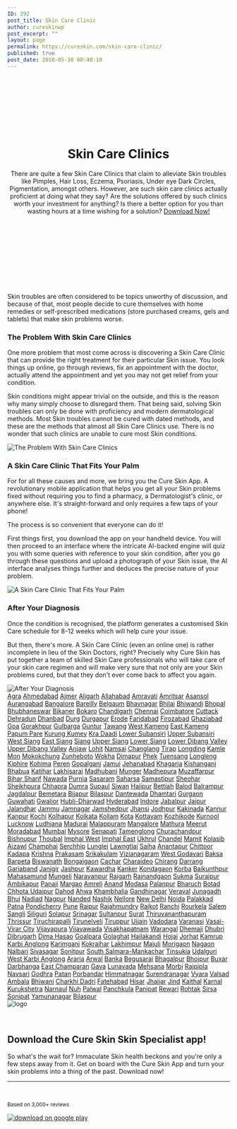 ```yaml
---
ID: 292
post_title: Skin Care Clinic
author: cureskinwp
post_excerpt: ""
layout: page
permalink: https://cureskin.com/skin-care-clinic/
published: true
post_date: 2018-05-30 00:40:10
---
```

<header style="background-image: url('https://cureskin.com/wp-content/uploads/2018/05/girlGreatSkin.jpeg'); padding-top: 120px; padding-bottom: 120px;">
<h1>Skin Care Clinics</h1>
There are quite a few Skin Care Clinics that claim to alleviate Skin troubles like Pimples, Hair Loss, Eczema, Psoriasis, Under eye Dark Circles, Pigmentation, amongst others. However, are such skin care clinics actually proficient at doing what they say? Are the solutions offered by such clinics worth your investment for anything? Is there a better option for you than wasting hours at a time wishing for a solution?


<a style="min-width: 160px;" href="https://app.curesk.in/KSjEbBWqQN">
Download Now! </a>

</header>Skin troubles are often considered to be topics unworthy of discussion, and because of that, most people decide to cure themselves with home remedies or self-prescribed medications (store purchased creams, gels and tablets) that make skin problems worse.

<section>
<h3>The Problem With Skin Care Clinics</h3>
One more problem that most come across is discovering a Skin Care Clinic that can provide the right treatment for their particular Skin issue. You look things up online, go through reviews, fix an appointment with the doctor, actually attend the appointment and yet you may not get relief from your condition.

Skin conditions might appear trivial on the outside, and this is the reason why many simply choose to disregard them. That being said, solving Skin troubles can only be done with proficiency and modern dermatological methods. Most Skin troubles cannot be cured with dated methods, and these are the methods that almost all Skin Care Clinics use. There is no wonder that such clinics are unable to cure most Skin conditions.

<img src="https://cureskin.com/wp-content/uploads/2018/05/girlMirror.jpeg" alt="The Problem With Skin Care Clinics" />

</section><section>
<h3>A Skin Care Clinic That Fits Your Palm</h3>
For for all these causes and more, we bring you the Cure Skin App. A revolutionary mobile application that helps you get all your Skin problems fixed without requiring you to find a pharmacy, a Dermatologist's clinic, or anywhere else. It's straight-forward and only requires a few taps of your phone!

The process is so convenient that everyone can do it!

First things first, you download the app on your handheld device. You will then proceed to an interface where the intricate AI-backed engine will quiz you with some queries with reference to your skin condition, after you go through these questions and upload a photograph of your Skin issue, the AI interface analyses things further and deduces the precise nature of your problem.

<img src="https://cureskin.com/wp-content/uploads/2018/05/analysingface.png" alt="A Skin Care Clinic That Fits Your Palm" />

</section><section>
<h3>After Your Diagnosis</h3>
Once the condition is recognised, the platform generates a customised Skin Care schedule for 8-12 weeks which will help cure your issue.

But then, there's more. A Skin Care Clinic (even an online one) is rather incomplete in lieu of the Skin Doctors, right? Precisely why Cure Skin has put together a team of skilled Skin Care professionals who will take care of your skin care regimen and will make very sure that not only are your Skin problems cured, but that they don't ever come back to affect you again.

<img src="https://cureskin.com/wp-content/uploads/2018/05/girlFeelingGood.jpeg" alt="After Your Diagnosis" />

</section><a href="https://cureskin.com/skin-care-clinic/agra">Agra</a>
<a href="https://cureskin.com/skin-care-clinic/ahmedabad">Ahmedabad</a>
<a href="https://cureskin.com/skin-care-clinic/ajmer">Ajmer</a>
<a href="https://cureskin.com/skin-care-clinic/aligarh">Aligarh</a>
<a href="https://cureskin.com/skin-care-clinic/allahabad">Allahabad</a>
<a href="https://cureskin.com/skin-care-clinic/amravati">Amravati</a>
<a href="https://cureskin.com/skin-care-clinic/amritsar">Amritsar</a>
<a href="https://cureskin.com/skin-care-clinic/asansol">Asansol</a>
<a href="https://cureskin.com/skin-care-clinic/aurangabad">Aurangabad</a>
<a href="https://cureskin.com/skin-care-clinic/bangalore">Bangalore</a>
<a href="https://cureskin.com/skin-care-clinic/bareilly">Bareilly</a>
<a href="https://cureskin.com/skin-care-clinic/belgaum">Belgaum</a>
<a href="https://cureskin.com/skin-care-clinic/bhavnagar">Bhavnagar</a>
<a href="https://cureskin.com/skin-care-clinic/bhilai">Bhilai</a>
<a href="https://cureskin.com/skin-care-clinic/bhiwandi">Bhiwandi</a>
<a href="https://cureskin.com/skin-care-clinic/bhopal">Bhopal</a>
<a href="https://cureskin.com/skin-care-clinic/bhubhaneswar">Bhubhaneswar</a>
<a href="https://cureskin.com/skin-care-clinic/bikaner">Bikaner</a>
<a href="https://cureskin.com/skin-care-clinic/bokaro">Bokaro</a>
<a href="https://cureskin.com/skin-care-clinic/chandigarh">Chandigarh</a>
<a href="https://cureskin.com/skin-care-clinic/chennai">Chennai</a>
<a href="https://cureskin.com/skin-care-clinic/coimbatore">Coimbatore</a>
<a href="https://cureskin.com/skin-care-clinic/cuttack">Cuttack</a>
<a href="https://cureskin.com/skin-care-clinic/dehradun">Dehradun</a>
<a href="https://cureskin.com/skin-care-clinic/dhanbad">Dhanbad</a>
<a href="https://cureskin.com/skin-care-clinic/durg">Durg</a>
<a href="https://cureskin.com/skin-care-clinic/durgapur">Durgapur</a>
<a href="https://cureskin.com/skin-care-clinic/erode">Erode</a>
<a href="https://cureskin.com/skin-care-clinic/faridabad">Faridabad</a>
<a href="https://cureskin.com/skin-care-clinic/firozabad">Firozabad</a>
<a href="https://cureskin.com/skin-care-clinic/ghaziabad">Ghaziabad</a>
<a href="https://cureskin.com/skin-care-clinic/goa">Goa</a>
<a href="https://cureskin.com/skin-care-clinic/gorakhpur">Gorakhpur</a>
<a href="https://cureskin.com/skin-care-clinic/gulbarga">Gulbarga</a>
<a href="https://cureskin.com/skin-care-clinic/guntur">Guntur</a>
<a href="https://cureskin.com/skin-care-clinic/tawang">Tawang</a>
<a href="https://cureskin.com/skin-care-clinic/west-kameng">West Kameng</a>
<a href="https://cureskin.com/skin-care-clinic/east-kameng">East Kameng</a>
<a href="https://cureskin.com/skin-care-clinic/papum-pare">Papum Pare</a>
<a href="https://cureskin.com/skin-care-clinic/kurung-kumey">Kurung Kumey</a>
<a href="https://cureskin.com/skin-care-clinic/kra-daadi">Kra Daadi</a>
<a href="https://cureskin.com/skin-care-clinic/lower-subansiri">Lower Subansiri</a>
<a href="https://cureskin.com/skin-care-clinic/upper-subansiri">Upper Subansiri</a>
<a href="https://cureskin.com/skin-care-clinic/west-siang">West Siang</a>
<a href="https://cureskin.com/skin-care-clinic/east-siang">East Siang</a>
<a href="https://cureskin.com/skin-care-clinic/siang">Siang</a>
<a href="https://cureskin.com/skin-care-clinic/upper-siang">Upper Siang</a>
<a href="https://cureskin.com/skin-care-clinic/lower-siang">Lower Siang</a>
<a href="https://cureskin.com/skin-care-clinic/lower-dibang-valley">Lower Dibang Valley</a>
<a href="https://cureskin.com/skin-care-clinic/upper-dibang-valley">Upper Dibang Valley</a>
<a href="https://cureskin.com/skin-care-clinic/anjaw">Anjaw</a>
<a href="https://cureskin.com/skin-care-clinic/lohit">Lohit</a>
<a href="https://cureskin.com/skin-care-clinic/namsai">Namsai</a>
<a href="https://cureskin.com/skin-care-clinic/changlang">Changlang</a>
<a href="https://cureskin.com/skin-care-clinic/tirap">Tirap</a>
<a href="https://cureskin.com/skin-care-clinic/longding">Longding</a>
<a href="https://cureskin.com/skin-care-clinic/kamle">Kamle</a>
<a href="https://cureskin.com/skin-care-clinic/mon">Mon</a>
<a href="https://cureskin.com/skin-care-clinic/mokokchung">Mokokchung</a>
<a href="https://cureskin.com/skin-care-clinic/zunheboto">Zunheboto</a>
<a href="https://cureskin.com/skin-care-clinic/wokha">Wokha</a>
<a href="https://cureskin.com/skin-care-clinic/dimapur">Dimapur</a>
<a href="https://cureskin.com/skin-care-clinic/phek">Phek</a>
<a href="https://cureskin.com/skin-care-clinic/tuensang">Tuensang</a>
<a href="https://cureskin.com/skin-care-clinic/longleng">Longleng</a>
<a href="https://cureskin.com/skin-care-clinic/kiphire">Kiphire</a>
<a href="https://cureskin.com/skin-care-clinic/kohima">Kohima</a>
<a href="https://cureskin.com/skin-care-clinic/peren">Peren</a>
<a href="http://cureskin.com/skin-care-clinic/gopalganj">Gopalganj</a>
<a href="http://cureskin.com/skin-care-clinic/jamui">Jamui</a>
<a href="http://cureskin.com/skin-care-clinic/jehanabad">Jehanabad</a>
<a href="http://cureskin.com/skin-care-clinic/khagaria">Khagaria</a>
<a href="http://cureskin.com/skin-care-clinic/kishanganj">Kishanganj</a>
<a href="http://cureskin.com/skin-care-clinic/kaimur">Bhabua</a>
<a href="http://cureskin.com/skin-care-clinic/katihar">Katihar</a>
<a href="http://cureskin.com/skin-care-clinic/lakhisarai">Lakhisarai</a>
<a href="http://cureskin.com/skin-care-clinic/madhubani">Madhubani</a>
<a href="http://cureskin.com/skin-care-clinic/munger">Munger</a>
<a href="http://cureskin.com/skin-care-clinic/madhepura">Madhepura</a>
<a href="http://cureskin.com/skin-care-clinic/muzaffarpur">Muzaffarpur</a>
<a href="http://cureskin.com/skin-care-clinic/nalanda">Bihar Sharif</a>
<a href="http://cureskin.com/skin-care-clinic/nawada">Nawada</a>
<a href="http://cureskin.com/skin-care-clinic/purnia">Purnia</a>
<a href="http://cureskin.com/skin-care-clinic/rohtas">Sasaram</a>
<a href="http://cureskin.com/skin-care-clinic/saharsa">Saharsa</a>
<a href="http://cureskin.com/skin-care-clinic/samastipur">Samastipur</a>
<a href="http://cureskin.com/skin-care-clinic/sheohar">Sheohar</a>
<a href="http://cureskin.com/skin-care-clinic/sheikhpura">Sheikhpura</a>
<a href="http://cureskin.com/skin-care-clinic/saran">Chhapra</a>
<a href="http://cureskin.com/skin-care-clinic/sitamarhi">Dumra</a>
<a href="http://cureskin.com/skin-care-clinic/supaul">Supaul</a>
<a href="http://cureskin.com/skin-care-clinic/siwan">Siwan</a>
<a href="http://cureskin.com/skin-care-clinic/vaishali">Hajipur</a>
<a href="http://cureskin.com/skin-care-clinic/west-champaran">Bettiah</a>
<a href="http://cureskin.com/skin-care-clinic/balod">Balod</a>
<a href="http://cureskin.com/skin-care-clinic/balrampur">Balrampur</a>
<a href="http://cureskin.com/skin-care-clinic/bastar">Jagdalpur</a>
<a href="http://cureskin.com/skin-care-clinic/bemetara">Bemetara</a>
<a href="http://cureskin.com/skin-care-clinic/bijapur">Bijapur</a>
<a href="http://cureskin.com/skin-care-clinic/bilaspur">Bilaspur</a>
<a href="http://cureskin.com/skin-care-clinic/dantewada">Dantewada</a>
<a href="http://cureskin.com/skin-care-clinic/dhamtari">Dhamtari</a>
<a href="https://cureskin.com/skin-care-clinic/gurgaon">Gurgaon</a>
<a href="https://cureskin.com/skin-care-clinic/guwahati">Guwahati</a>
<a href="https://cureskin.com/skin-care-clinic/gwalior">Gwalior</a>
<a href="https://cureskin.com/skin-care-clinic/hubli-dharwad">Hubli-Dharwad</a>
<a href="https://cureskin.com/skin-care-clinic/hyderabad">Hyderabad</a>
<a href="https://cureskin.com/skin-care-clinic/indore">Indore</a>
<a href="https://cureskin.com/skin-care-clinic/jabalpur">Jabalpur</a>
<a href="https://cureskin.com/skin-care-clinic/jaipur">Jaipur</a>
<a href="https://cureskin.com/skin-care-clinic/jalandhar">Jalandhar</a>
<a href="https://cureskin.com/skin-care-clinic/jammu">Jammu</a>
<a href="https://cureskin.com/skin-care-clinic/jamnagar">Jamnagar</a>
<a href="https://cureskin.com/skin-care-clinic/jamshedpur">Jamshedpur</a>
<a href="https://cureskin.com/skin-care-clinic/jhansi">Jhansi</a>
<a href="https://cureskin.com/skin-care-clinic/jodhpur">Jodhpur</a>
<a href="https://cureskin.com/skin-care-clinic/kakinada">Kakinada</a>
<a href="https://cureskin.com/skin-care-clinic/kannur">Kannur</a>
<a href="https://cureskin.com/skin-care-clinic/kanpur">Kanpur</a>
<a href="https://cureskin.com/skin-care-clinic/kochi">Kochi</a>
<a href="https://cureskin.com/skin-care-clinic/kolhapur">Kolhapur</a>
<a href="https://cureskin.com/skin-care-clinic/kolkata">Kolkata</a>
<a href="https://cureskin.com/skin-care-clinic/kollam">Kollam</a>
<a href="https://cureskin.com/skin-care-clinic/kota">Kota</a>
<a href="https://cureskin.com/skin-care-clinic/kottayam">Kottayam</a>
<a href="https://cureskin.com/skin-care-clinic/kozhikode">Kozhikode</a>
<a href="https://cureskin.com/skin-care-clinic/kurnool">Kurnool</a>
<a href="https://cureskin.com/skin-care-clinic/lucknow">Lucknow</a>
<a href="https://cureskin.com/skin-care-clinic/ludhiana">Ludhiana</a>
<a href="https://cureskin.com/skin-care-clinic/madurai">Madurai</a>
<a href="https://cureskin.com/skin-care-clinic/malappuram">Malappuram</a>
<a href="https://cureskin.com/skin-care-clinic/mangalore">Mangalore</a>
<a href="https://cureskin.com/skin-care-clinic/mathura">Mathura</a>
<a href="https://cureskin.com/skin-care-clinic/meerut">Meerut</a>
<a href="https://cureskin.com/skin-care-clinic/moradabad">Moradabad</a>
<a href="https://cureskin.com/skin-care-clinic/mumbai">Mumbai</a>
<a href="https://cureskin.com/skin-care-clinic/mysore">Mysore</a>
<a href="https://cureskin.com/skin-care-clinic/senapati">Senapati</a>
<a href="https://cureskin.com/skin-care-clinic/tamenglong">Tamenglong</a>
<a href="https://cureskin.com/skin-care-clinic/churachandpur">Churachandpur</a>
<a href="https://cureskin.com/skin-care-clinic/bishnupur">Bishnupur</a>
<a href="https://cureskin.com/skin-care-clinic/thoubal">Thoubal</a>
<a href="https://cureskin.com/skin-care-clinic/imphal-west">Imphal West</a>
<a href="https://cureskin.com/skin-care-clinic/imphal-east">Imphal East</a>
<a href="https://cureskin.com/skin-care-clinic/ukhrul">Ukhrul</a>
<a href="https://cureskin.com/skin-care-clinic/chandel">Chandel</a>
<a href="https://cureskin.com/skin-care-clinic/mamit">Mamit</a>
<a href="https://cureskin.com/skin-care-clinic/kolasib">Kolasib</a>
<a href="https://cureskin.com/skin-care-clinic/aizawl">Aizawl</a>
<a href="https://cureskin.com/skin-care-clinic/champhai">Champhai</a>
<a href="https://cureskin.com/skin-care-clinic/serchhip">Serchhip</a>
<a href="https://cureskin.com/skin-care-clinic/lunglei">Lunglei</a>
<a href="https://cureskin.com/skin-care-clinic/lawngtlai">Lawngtlai</a>
<a href="https://cureskin.com/skin-care-clinic/saiha">Saiha</a>
<a href="https://cureskin.com/skin-care-clinic/anantapur">Anantapur</a>
<a href="https://cureskin.com/skin-care-clinic/chittoor">Chittoor</a>
<a href="https://cureskin.com/skin-care-clinic/kadapa">Kadapa</a>
<a href="https://cureskin.com/skin-care-clinic/krishna">Krishna</a>
<a href="https://cureskin.com/skin-care-clinic/prakasam">Prakasam</a>
<a href="https://cureskin.com/skin-care-clinic/srikakulam">Srikakulam</a>
<a href="https://cureskin.com/skin-care-clinic/vizianagaram">Vizianagaram</a>
<a href="https://cureskin.com/skin-care-clinic/west-godavari">West Godavari</a>
<a href="https://cureskin.com/skin-care-clinic/baksa">Baksa</a>
<a href="https://cureskin.com/skin-care-clinic/barpeta">Barpeta</a>
<a href="https://cureskin.com/skin-care-clinic/biswanath">Biswanath</a>
<a href="https://cureskin.com/skin-care-clinic/bongaigaon">Bongaigaon</a>
<a href="https://cureskin.com/skin-care-clinic/cachar">Cachar</a>
<a href="https://cureskin.com/skin-care-clinic/charaideo">Charaideo</a>
<a href="https://cureskin.com/skin-care-clinic/chirang">Chirang</a>
<a href="https://cureskin.com/skin-care-clinic/darrang">Darrang</a>
<a href="http://cureskin.com/skin-care-clinic/gariaband">Gariaband</a>
<a href="http://cureskin.com/skin-care-clinic/janjgir-champa">Janjgir</a>
<a href="http://cureskin.com/skin-care-clinic/jashpur">Jashpur</a>
<a href="http://cureskin.com/skin-care-clinic/kabirdham">Kawardha</a>
<a href="http://cureskin.com/skin-care-clinic/kanker">Kanker</a>
<a href="http://cureskin.com/skin-care-clinic/kondagaon">Kondagaon</a>
<a href="http://cureskin.com/skin-care-clinic/korba">Korba</a>
<a href="http://cureskin.com/skin-care-clinic/koriya">Baikunthpur</a>
<a href="http://cureskin.com/skin-care-clinic/mahasamund">Mahasamund</a>
<a href="http://cureskin.com/skin-care-clinic/mungeli">Mungeli</a>
<a href="http://cureskin.com/skin-care-clinic/narayanpur">Narayanpur</a>
<a href="http://cureskin.com/skin-care-clinic/raigarh">Raigarh</a>
<a href="http://cureskin.com/skin-care-clinic/rajnandgaon">Rajnandgaon</a>
<a href="http://cureskin.com/skin-care-clinic/sukma">Sukma</a>
<a href="http://cureskin.com/skin-care-clinic/surajpur">Surajpur</a>
<a href="http://cureskin.com/skin-care-clinic/surguja">Ambikapur</a>
<a href="http://cureskin.com/skin-care-clinic/north-goa">Panaji</a>
<a href="http://cureskin.com/skin-care-clinic/south-goa">Margao</a>
<a href="http://cureskin.com/skin-care-clinic/amreli">Amreli</a>
<a href="http://cureskin.com/skin-care-clinic/anand">Anand</a>
<a href="http://cureskin.com/skin-care-clinic/aravalli">Modasa</a>
<a href="http://cureskin.com/skin-care-clinic/banaskantha">Palanpur</a>
<a href="http://cureskin.com/skin-care-clinic/bharuch">Bharuch</a>
<a href="http://cureskin.com/skin-care-clinic/botad">Botad</a>
<a href="http://cureskin.com/skin-care-clinic/chhota-udaipur">Chhota Udaipur</a>
<a href="http://cureskin.com/skin-care-clinic/dahod">Dahod</a>
<a href="http://cureskin.com/skin-care-clinic/dang">Ahwa</a>
<a href="http://cureskin.com/skin-care-clinic/devbhoomi-dwarka">Khambhalia</a>
<a href="http://cureskin.com/skin-care-clinic/gandhinagar">Gandhinagar</a>
<a href="http://cureskin.com/skin-care-clinic/gir-somnath">Veraval</a>
<a href="http://cureskin.com/skin-care-clinic/junagadh">Junagadh</a>
<a href="http://cureskin.com/skin-care-clinic/kutch">Bhuj</a>
<a href="http://cureskin.com/skin-care-clinic/kheda">Nadiad</a>
<a href="https://cureskin.com/skin-care-clinic/nagpur">Nagpur</a>
<a href="https://cureskin.com/skin-care-clinic/nanded">Nanded</a>
<a href="https://cureskin.com/skin-care-clinic/nashik">Nashik</a>
<a href="https://cureskin.com/skin-care-clinic/nellore">Nellore</a>
<a href="https://cureskin.com/skin-care-clinic/new-delhi">New Delhi</a>
<a href="https://cureskin.com/skin-care-clinic/noida">Noida</a>
<a href="https://cureskin.com/skin-care-clinic/palakkad">Palakkad</a>
<a href="https://cureskin.com/skin-care-clinic/patna">Patna</a>
<a href="https://cureskin.com/skin-care-clinic/pondicherry">Pondicherry</a>
<a href="https://cureskin.com/skin-care-clinic/pune">Pune</a>
<a href="https://cureskin.com/skin-care-clinic/raipur">Raipur</a>
<a href="https://cureskin.com/skin-care-clinic/rajahmundry">Rajahmundry</a>
<a href="https://cureskin.com/skin-care-clinic/rajkot">Rajkot</a>
<a href="https://cureskin.com/skin-care-clinic/ranchi">Ranchi</a>
<a href="https://cureskin.com/skin-care-clinic/rourkela">Rourkela</a>
<a href="https://cureskin.com/skin-care-clinic/salem">Salem</a>
<a href="https://cureskin.com/skin-care-clinic/sangli">Sangli</a>
<a href="https://cureskin.com/skin-care-clinic/siliguri">Siliguri</a>
<a href="https://cureskin.com/skin-care-clinic/solapur">Solapur</a>
<a href="https://cureskin.com/skin-care-clinic/srinagar">Srinagar</a>
<a href="https://cureskin.com/skin-care-clinic/sultanpur">Sultanpur</a>
<a href="https://cureskin.com/skin-care-clinic/surat">Surat</a>
<a href="https://cureskin.com/skin-care-clinic/thiruvananthapuram">Thiruvananthapuram</a>
<a href="https://cureskin.com/skin-care-clinic/thrissur">Thrissur</a>
<a href="https://cureskin.com/skin-care-clinic/tiruchirapalli">Tiruchirapalli</a>
<a href="https://cureskin.com/skin-care-clinic/tirunelveli">Tirunelveli</a>
<a href="https://cureskin.com/skin-care-clinic/tiruppur">Tiruppur</a>
<a href="https://cureskin.com/skin-care-clinic/ujjain">Ujjain</a>
<a href="https://cureskin.com/skin-care-clinic/vadodara">Vadodara</a>
<a href="https://cureskin.com/skin-care-clinic/varanasi">Varanasi</a>
<a href="https://cureskin.com/skin-care-clinic/vasai-virar-city">Vasai-Virar City</a>
<a href="https://cureskin.com/skin-care-clinic/vijayapura">Vijayapura</a>
<a href="https://cureskin.com/skin-care-clinic/vijayawada">Vijayawada</a>
<a href="https://cureskin.com/skin-care-clinic/visakhapatnam">Visakhapatnam</a>
<a href="https://cureskin.com/skin-care-clinic/warangal">Warangal</a>
<a href="https://cureskin.com/skin-care-clinic/dhemaji">Dhemaji</a>
<a href="https://cureskin.com/skin-care-clinic/dhubri">Dhubri</a>
<a href="https://cureskin.com/skin-care-clinic/dibrugarh">Dibrugarh</a>
<a href="https://cureskin.com/skin-care-clinic/dima-hasao">Dima Hasao</a>
<a href="https://cureskin.com/skin-care-clinic/goalpara">Goalpara</a>
<a href="https://cureskin.com/skin-care-clinic/golaghat">Golaghat</a>
<a href="https://cureskin.com/skin-care-clinic/hailakandi">Hailakandi</a>
<a href="https://cureskin.com/skin-care-clinic/hojai">Hojai</a>
<a href="https://cureskin.com/skin-care-clinic/jorhat">Jorhat</a>
<a href="https://cureskin.com/skin-care-clinic/kamrup">Kamrup</a>
<a href="https://cureskin.com/skin-care-clinic/karbi-anglong">Karbi Anglong</a>
<a href="https://cureskin.com/skin-care-clinic/karimganj">Karimganj</a>
<a href="https://cureskin.com/skin-care-clinic/kokrajhar">Kokrajhar</a>
<a href="https://cureskin.com/skin-care-clinic/lakhimpur">Lakhimpur</a>
<a href="https://cureskin.com/skin-care-clinic/majuli">Majuli</a>
<a href="https://cureskin.com/skin-care-clinic/morigaon">Morigaon</a>
<a href="https://cureskin.com/skin-care-clinic/nagaon">Nagaon</a>
<a href="https://cureskin.com/skin-care-clinic/nalbari">Nalbari</a>
<a href="https://cureskin.com/skin-care-clinic/sivasagar">Sivasagar</a>
<a href="https://cureskin.com/skin-care-clinic/sonitpur">Sonitpur</a>
<a href="https://cureskin.com/skin-care-clinic/south-salmara-mankachar">South Salmara-Mankachar</a>
<a href="https://cureskin.com/skin-care-clinic/tinsukia">Tinsukia</a>
<a href="https://cureskin.com/skin-care-clinic/udalguri">Udalguri</a>
<a href="https://cureskin.com/skin-care-clinic/west-karbi-anglong">West Karbi Anglong</a>
<a href="https://cureskin.com/skin-care-clinic/araria">Araria</a>
<a href="https://cureskin.com/skin-care-clinic/arwal">Arwal</a>
<a href="https://cureskin.com/skin-care-clinic/banka">Banka</a>
<a href="https://cureskin.com/skin-care-clinic/begusarai">Begusarai</a>
<a href="https://cureskin.com/skin-care-clinic/bhagalpur">Bhagalpur</a>
<a href="https://cureskin.com/skin-care-clinic/bhojpur">Bhojpur</a>
<a href="https://cureskin.com/skin-care-clinic/buxar">Buxar</a>
<a href="https://cureskin.com/skin-care-clinic/darbhanga">Darbhanga</a>
<a href="https://cureskin.com/skin-care-clinic/east-champaran">East Champaran</a>
<a href="https://cureskin.com/skin-care-clinic/gaya">Gaya</a>
<a href="http://cureskin.com/skin-care-clinic/mahisagar">Lunavada</a>
<a href="http://cureskin.com/skin-care-clinic/mehsana">Mehsana</a>
<a href="http://cureskin.com/skin-care-clinic/morbi">Morbi</a>
<a href="http://cureskin.com/skin-care-clinic/narmada">Rajpipla</a>
<a href="http://cureskin.com/skin-care-clinic/navsari">Navsari</a>
<a href="http://cureskin.com/skin-care-clinic/panchmahal">Godhra</a>
<a href="http://cureskin.com/skin-care-clinic/patan">Patan</a>
<a href="http://cureskin.com/skin-care-clinic/porbandar">Porbandar</a>
<a href="http://cureskin.com/skin-care-clinic/sabarkantha">Himmatnagar</a>
<a href="http://cureskin.com/skin-care-clinic/surendranagar">Surendranagar</a>
<a href="http://cureskin.com/skin-care-clinic/tapi">Vyara</a>
<a href="http://cureskin.com/skin-care-clinic/valsad">Valsad</a>
<a href="http://cureskin.com/skin-care-clinic/ambala">Ambala</a>
<a href="http://cureskin.com/skin-care-clinic/bhiwani">Bhiwani</a>
<a href="http://cureskin.com/skin-care-clinic/charkhi-dadri">Charkhi Dadri</a>
<a href="http://cureskin.com/skin-care-clinic/fatehabad">Fatehabad</a>
<a href="http://cureskin.com/skin-care-clinic/hisar">Hisar</a>
<a href="http://cureskin.com/skin-care-clinic/jhajjar">Jhajjar</a>
<a href="http://cureskin.com/skin-care-clinic/jind">Jind</a>
<a href="http://cureskin.com/skin-care-clinic/kaithal">Kaithal</a>
<a href="http://cureskin.com/skin-care-clinic/karnal">Karnal</a>
<a href="http://cureskin.com/skin-care-clinic/kurukshetra">Kurukshetra</a>
<a href="http://cureskin.com/skin-care-clinic/mahendragarh">Narnaul</a>
<a href="http://cureskin.com/skin-care-clinic/nuh">Nuh</a>
<a href="http://cureskin.com/skin-care-clinic/palwal">Palwal</a>
<a href="http://cureskin.com/skin-care-clinic/panchkula">Panchkula</a>
<a href="http://cureskin.com/skin-care-clinic/panipat">Panipat</a>
<a href="http://cureskin.com/skin-care-clinic/rewari">Rewari</a>
<a href="http://cureskin.com/skin-care-clinic/rohtak">Rohtak</a>
<a href="http://cureskin.com/skin-care-clinic/sirsa">Sirsa</a>
<a href="http://cureskin.com/skin-care-clinic/sonipat">Sonipat</a>
<a href="http://cureskin.com/skin-care-clinic/yamunanagar">Yamunanagar</a>
<a href="http://cureskin.com/skin-care-clinic/bilaspur">Bilaspur</a>

<section style="background-image: url('https://cureskin.com/wp-content/uploads/2018/05/girHoldingMirror-min.jpeg');" data-overlay="7"><img src="https://cureskin.com/wp-content/uploads/2018/05/curSkingold.png" alt="logo" />

&nbsp;
<h2>Download the Cure Skin Skin Specialist app!</h2>
So what's the wait for? Immaculate Skin health beckons and you're only a few steps away from it. Get on board with the Cure Skin App and turn your skin problems into a thing of the past. Download now!

<hr />

&nbsp;

<small>Based on 3,000+ reviews</small>

<a href="https://app.curesk.in/KSjEbBWqQN"><img src="https://cureskin.com/wp-content/themes/thesaas/assets/img/badge-google.png" alt="download on google play" /></a>

</section>